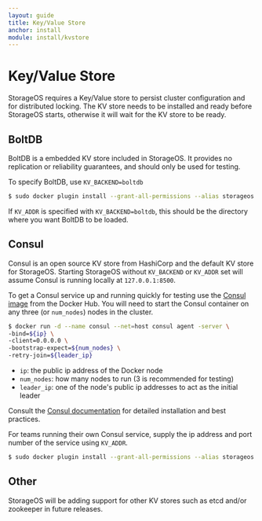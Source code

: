 ```yaml
---
layout: guide
title: Key/Value Store
anchor: install
module: install/kvstore
---
```


# Key/Value Store

StorageOS requires a Key/Value store to persist cluster configuration and for
distributed locking. The KV store needs to be installed and ready before
StorageOS starts, otherwise it will wait for the KV store to be ready.

## BoltDB

BoltDB is a embedded KV store included in StorageOS. It provides no replication
or reliability guarantees, and should only be used for testing.

To specify BoltDB, use `KV_BACKEND=boltdb`
```bash
$ sudo docker plugin install --grant-all-permissions --alias storageos storageos/plugin KV_BACKEND=boltdb
```

If `KV_ADDR` is specified with `KV_BACKEND=boltdb`, this should be the directory where you want BoltDB to be loaded.

## Consul

Consul is an open source KV store from HashiCorp and the default KV store for
StorageOS. Starting StorageOS without `KV_BACKEND` or `KV_ADDR` set will assume
Consul is running locally at `127.0.0.1:8500`.

To get a Consul service up and running quickly for testing use the
[Consul image](https://hub.docker.com/_/consul/) from the Docker Hub. You will
need to start the Consul container on any three (or `num_nodes`) nodes in the
cluster.

```bash
$ docker run -d --name consul --net=host consul agent -server \
-bind=${ip} \
-client=0.0.0.0 \
-bootstrap-expect=${num_nodes} \
-retry-join=${leader_ip}
```
* `ip`: the public ip address of the Docker node
* `num_nodes`: how many nodes to run (3 is recommended for testing)
* `leader_ip`: one of the node's public ip addresses to act as the initial leader

Consult the [Consul documentation](https://www.consul.io) for detailed
installation and best practices.

For teams running their own Consul service, supply the ip address and port
number of the service using `KV_ADDR`.
```bash
$ sudo docker plugin install --grant-all-permissions --alias storageos storageos/plugin KV_ADDR=<ip>:<port>
```

## Other

StorageOS will be adding support for other KV stores such as etcd and/or zookeeper in future releases.
